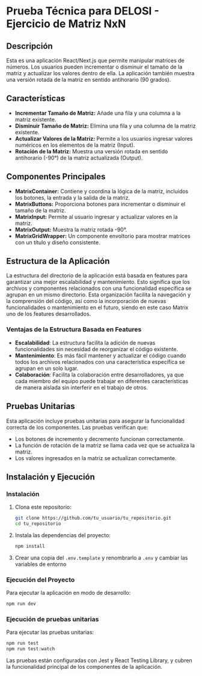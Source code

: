 # Prueba Técnica para DELOSI - Ejercicio de Matriz NxN
## Descripción

Esta es una aplicación React/Next.js que permite manipular matrices de números. Los usuarios pueden incrementar o disminuir el tamaño de la matriz y actualizar los valores dentro de ella. La aplicación también muestra una versión rotada de la matriz en sentido antihorario (90 grados).

## Características

- **Incrementar Tamaño de Matriz:** Añade una fila y una columna a la matriz existente.
- **Disminuir Tamaño de Matriz:** Elimina una fila y una columna de la matriz existente.
- **Actualizar Valores de la Matriz:** Permite a los usuarios ingresar valores numéricos en los elementos de la matriz (Input).
- **Rotación de la Matriz:** Muestra una versión rotada en sentido antihorario (-90°) de la matriz actualizada (Output).

## Componentes Principales

- **MatrixContainer:** Contiene y coordina la lógica de la matriz, incluidos los botones, la entrada y la salida de la matriz.
- **MatrixButtons:** Proporciona botones para incrementar o disminuir el tamaño de la matriz.
- **MatrixInput:** Permite al usuario ingresar y actualizar valores en la matriz.
- **MatrixOutput:** Muestra la matriz rotada -90°.
- **MatrixGridWrapper:** Un componente envoltorio para mostrar matrices con un título y diseño consistente.

## Estructura de la Aplicación

La estructura del directorio de la aplicación está basada en features para garantizar una mejor escalabilidad y mantenimiento. Esto significa que los archivos y componentes relacionados con una funcionalidad específica se agrupan en un mismo directorio. Esta organización facilita la navegación y la comprensión del código, así como la incorporación de nuevas funcionalidades o mantenimiento en el futuro, siendo en este caso Matrix uno de los features desarrollados.

### Ventajas de la Estructura Basada en Features

- **Escalabilidad**: La estructura facilita la adición de nuevas funcionalidades sin necesidad de reorganizar el código existente.
- **Mantenimiento**: Es más fácil mantener y actualizar el código cuando todos los archivos relacionados con una característica específica se agrupan en un solo lugar.
- **Colaboración**: Facilita la colaboración entre desarrolladores, ya que cada miembro del equipo puede trabajar en diferentes características de manera aislada sin interferir en el trabajo de otros.

## Pruebas Unitarias

Esta aplicación incluye pruebas unitarias para asegurar la funcionalidad correcta de los componentes. Las pruebas verifican que:

- Los botones de incremento y decremento funcionan correctamente.
- La función de rotación de la matriz se llama cada vez que se actualiza la matriz.
- Los valores ingresados en la matriz se actualizan correctamente.

## Instalación y Ejecución

### Instalación

1. Clona este repositorio:

   ```bash
   git clone https://github.com/tu_usuario/tu_repositorio.git
   cd tu_repositorio
   ```

2. Instala las dependencias del proyecto:
   ```bash
   npm install
   ```

2. Crear una copia del ```.env.template```  y renombrarlo a ```.env``` y cambiar las variables de entorno

### Ejecución del Proyecto

Para ejecutar la aplicación en modo de desarrollo:

```bash
npm run dev
```

### Ejecución de pruebas unitarias

Para ejecutar las pruebas unitarias:

```bash
npm run test
npm run test:watch
```
Las pruebas están configuradas con Jest y React Testing Library, y cubren la funcionalidad principal de los componentes de la aplicación.

